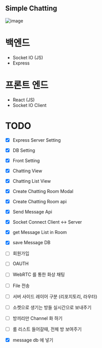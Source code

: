 ## Simple Chatting

![image](https://user-images.githubusercontent.com/57784077/129486339-dd14d15a-4e3f-4a01-b5cc-bc76f139cbc7.png)

# 백엔드

- Socket IO (JS)
- Express

# 프론트 엔드

- React (JS)
- Socket IO Client

# TODO

- [x] Express Server Setting
- [x] DB Setting
- [x] Front Setting
- [x] Chatting View
- [x] Chatting List View
- [x] Create Chatting Room Modal
- [x] Create Chatting Room api
- [x] Send Message Api
- [x] Socket Connect Client <-> Server
- [x] get Message List in Room
- [x] save Message DB

- [ ] 회원가입
- [ ] OAUTH
- [ ] WebRTC 를 통한 화상 채팅
- [ ] File 전송

- [ ] 서버 사이드 레이어 구분 (리포지토리, 라우터)
- [ ] 소켓으로 생기는 방들 실시간으로 보내주기
- [ ] 방끼리만 Channel 화 하기
- [ ] 룸 리스트 들어갈때, 전체 방 보여주기
- [x] message db 에 넣기
